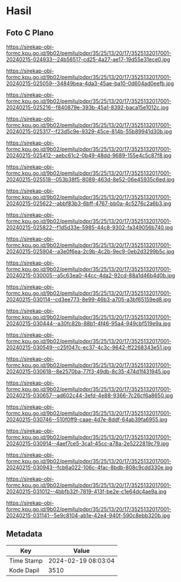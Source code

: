 # Hasil

## Foto C Plano

https://sirekap-obj-formc.kpu.go.id/9b02/pemilu/pdpr/35/25/13/20/17/3525132017001-20240215-024933--24b56517-cd25-4a27-ae17-19d55e31ece0.jpg

https://sirekap-obj-formc.kpu.go.id/9b02/pemilu/pdpr/35/25/13/20/17/3525132017001-20240215-025059--34849bea-4da3-45ae-ba10-0d604ad0eefb.jpg

https://sirekap-obj-formc.kpu.go.id/9b02/pemilu/pdpr/35/25/13/20/17/3525132017001-20240215-025216--f840879e-393b-45a1-8392-baca15e1012c.jpg

https://sirekap-obj-formc.kpu.go.id/9b02/pemilu/pdpr/35/25/13/20/17/3525132017001-20240215-025317--f23d5c9e-9329-45ce-814b-55b89941d30b.jpg

https://sirekap-obj-formc.kpu.go.id/9b02/pemilu/pdpr/35/25/13/20/17/3525132017001-20240215-025412--aebc61c2-0b49-48dd-9689-155e4c5c87f8.jpg

https://sirekap-obj-formc.kpu.go.id/9b02/pemilu/pdpr/35/25/13/20/17/3525132017001-20240215-025518--053b38f5-8089-463d-8e52-06e45935c6ed.jpg

https://sirekap-obj-formc.kpu.go.id/9b02/pemilu/pdpr/35/25/13/20/17/3525132017001-20240215-025622--abbf83b3-6bff-4767-bb0a-4c5276c2a6b3.jpg

https://sirekap-obj-formc.kpu.go.id/9b02/pemilu/pdpr/35/25/13/20/17/3525132017001-20240215-025822--f1d5d33e-5985-44c8-9302-fa349056b740.jpg

https://sirekap-obj-formc.kpu.go.id/9b02/pemilu/pdpr/35/25/13/20/17/3525132017001-20240215-025904--a3e0f6ea-2c9b-4c2b-9ec9-0eb2d3299b5c.jpg

https://sirekap-obj-formc.kpu.go.id/9b02/pemilu/pdpr/35/25/13/20/17/3525132017001-20240215-030005--a5c63ea0-44cc-4da2-92cd-88a1d46b4d0b.jpg

https://sirekap-obj-formc.kpu.go.id/9b02/pemilu/pdpr/35/25/13/20/17/3525132017001-20240215-030114--cd3ee773-8e99-46b3-a705-a3bf65159ed8.jpg

https://sirekap-obj-formc.kpu.go.id/9b02/pemilu/pdpr/35/25/13/20/17/3525132017001-20240215-030444--a30fc82b-88b1-4f46-95a4-949cbf519e9a.jpg

https://sirekap-obj-formc.kpu.go.id/9b02/pemilu/pdpr/35/25/13/20/17/3525132017001-20240215-030549--c25f047c-ec37-4c3c-9642-ff2268343e51.jpg

https://sirekap-obj-formc.kpu.go.id/9b02/pemilu/pdpr/35/25/13/20/17/3525132017001-20240215-030618--8e2570ba-77f3-49db-8c35-474d1f431945.jpg

https://sirekap-obj-formc.kpu.go.id/9b02/pemilu/pdpr/35/25/13/20/17/3525132017001-20240215-030657--ad602c44-3efd-4e88-9366-7c26cf6a8650.jpg

https://sirekap-obj-formc.kpu.go.id/9b02/pemilu/pdpr/35/25/13/20/17/3525132017001-20240215-030746--510f0ff9-caae-4d7e-8ddf-64ab39fa6955.jpg

https://sirekap-obj-formc.kpu.go.id/9b02/pemilu/pdpr/35/25/13/20/17/3525132017001-20240215-030914--4aef7ce5-3ca1-45cc-a78a-2e5222819c79.jpg

https://sirekap-obj-formc.kpu.go.id/9b02/pemilu/pdpr/35/25/13/20/17/3525132017001-20240215-030943--fcb6a022-106c-4fac-8bdb-808c9cdd330e.jpg

https://sirekap-obj-formc.kpu.go.id/9b02/pemilu/pdpr/35/25/13/20/17/3525132017001-20240215-031012--4bbfb32f-7819-413f-be2e-c1e64dc4ae9a.jpg

https://sirekap-obj-formc.kpu.go.id/9b02/pemilu/pdpr/35/25/13/20/17/3525132017001-20240215-031141--5e9c8104-ab1e-42e4-940f-590c8ebb320b.jpg


## Metadata

| Key        | Value               |
| ---------- | ------------------- |
| Time Stamp | 2024-02-19 08:03:04 |
| Kode Dapil | 3510                |



